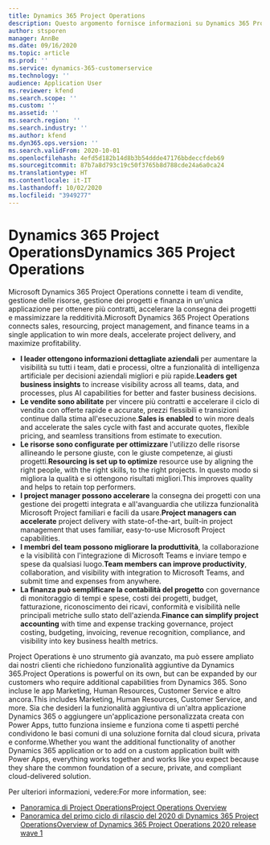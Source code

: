 ```yaml
---
title: Dynamics 365 Project Operations
description: Questo argomento fornisce informazioni su Dynamics 365 Project Operations.
author: stsporen
manager: AnnBe
ms.date: 09/16/2020
ms.topic: article
ms.prod: ''
ms.service: dynamics-365-customerservice
ms.technology: ''
audience: Application User
ms.reviewer: kfend
ms.search.scope: ''
ms.custom: ''
ms.assetid: ''
ms.search.region: ''
ms.search.industry: ''
ms.author: kfend
ms.dyn365.ops.version: ''
ms.search.validFrom: 2020-10-01
ms.openlocfilehash: 4efd5d182b14d8b3b54ddde47176bbdeccfdeb69
ms.sourcegitcommit: 87b7a8d793c19c50f3765b8d788cde24a6a0ca24
ms.translationtype: HT
ms.contentlocale: it-IT
ms.lasthandoff: 10/02/2020
ms.locfileid: "3949277"
---
```

# <a name="dynamics-365-project-operations"></a><span data-ttu-id="d2b7e-103">Dynamics 365 Project Operations</span><span class="sxs-lookup"><span data-stu-id="d2b7e-103">Dynamics 365 Project Operations</span></span>

<span data-ttu-id="d2b7e-104">Microsoft Dynamics 365 Project Operations connette i team di vendite, gestione delle risorse, gestione dei progetti e finanza in un'unica applicazione per ottenere più contratti, accelerare la consegna dei progetti e massimizzare la redditività.</span><span class="sxs-lookup"><span data-stu-id="d2b7e-104">Microsoft Dynamics 365 Project Operations connects sales, resourcing, project management, and finance teams in a single application to win more deals, accelerate project delivery, and maximize profitability.</span></span>

-   <span data-ttu-id="d2b7e-105">**I leader ottengono informazioni dettagliate aziendali** per aumentare la visibilità su tutti i team, dati e processi, oltre a funzionalità di intelligenza artificiale per decisioni aziendali migliori e più rapide.</span><span class="sxs-lookup"><span data-stu-id="d2b7e-105">**Leaders get business insights** to increase visibility across all teams, data, and processes, plus AI capabilities for better and faster business decisions.</span></span>
-   <span data-ttu-id="d2b7e-106">**Le vendite sono abilitate** per vincere più contratti e accelerare il ciclo di vendita con offerte rapide e accurate, prezzi flessibili e transizioni continue dalla stima all'esecuzione.</span><span class="sxs-lookup"><span data-stu-id="d2b7e-106">**Sales is enabled** to win more deals and accelerate the sales cycle with fast and accurate quotes, flexible pricing, and seamless transitions from estimate to execution.</span></span>
-   <span data-ttu-id="d2b7e-107">**Le risorse sono configurate per ottimizzare** l'utilizzo delle risorse allineando le persone giuste, con le giuste competenze, ai giusti progetti.</span><span class="sxs-lookup"><span data-stu-id="d2b7e-107">**Resourcing is set up to optimize** resource use by aligning the right people, with the right skills, to the right projects.</span></span> <span data-ttu-id="d2b7e-108">In questo modo si migliora la qualità e si ottengono risultati migliori.</span><span class="sxs-lookup"><span data-stu-id="d2b7e-108">This improves quality and helps to retain top performers.</span></span>
-   <span data-ttu-id="d2b7e-109">**I project manager possono accelerare** la consegna dei progetti con una gestione dei progetti integrata e all'avanguardia che utilizza funzionalità Microsoft Project familiari e facili da usare.</span><span class="sxs-lookup"><span data-stu-id="d2b7e-109">**Project managers can accelerate** project delivery with state-of-the-art, built-in project management that uses familiar, easy-to-use Microsoft Project capabilities.</span></span>
-   <span data-ttu-id="d2b7e-110">**I membri del team possono migliorare la produttività**, la collaborazione e la visibilità con l'integrazione di Microsoft Teams e inviare tempo e spese da qualsiasi luogo.</span><span class="sxs-lookup"><span data-stu-id="d2b7e-110">**Team members can improve productivity**, collaboration, and visibility with integration to Microsoft Teams, and submit time and expenses from anywhere.</span></span>
-   <span data-ttu-id="d2b7e-111">**La finanza può semplificare la contabilità del progetto** con governance di monitoraggio di tempi e spese, costi dei progetti, budget, fatturazione, riconoscimento dei ricavi, conformità e visibilità nelle principali metriche sullo stato dell'azienda.</span><span class="sxs-lookup"><span data-stu-id="d2b7e-111">**Finance can simplify project accounting** with time and expense tracking governance, project costing, budgeting, invoicing, revenue recognition, compliance, and visibility into key business health metrics.</span></span>

<span data-ttu-id="d2b7e-112">Project Operations è uno strumento già avanzato, ma può essere ampliato dai nostri clienti che richiedono funzionalità aggiuntive da Dynamics 365.</span><span class="sxs-lookup"><span data-stu-id="d2b7e-112">Project Operations is powerful on its own, but can be expanded by our customers who require additional capabilities from Dynamics 365.</span></span> <span data-ttu-id="d2b7e-113">Sono incluse le app Marketing, Human Resources, Customer Service e altro ancora.</span><span class="sxs-lookup"><span data-stu-id="d2b7e-113">This includes Marketing, Human Resources, Customer Service, and more.</span></span> <span data-ttu-id="d2b7e-114">Sia che desideri la funzionalità aggiuntiva di un'altra applicazione Dynamics 365 o aggiungere un'applicazione personalizzata creata con Power Apps, tutto funziona insieme e funziona come ti aspetti perché condividono le basi comuni di una soluzione fornita dal cloud sicura, privata e conforme.</span><span class="sxs-lookup"><span data-stu-id="d2b7e-114">Whether you want the additional functionality of another Dynamics 365 application or to add on a custom application built with Power Apps, everything works together and works like you expect because they share the common foundation of a secure, private, and compliant cloud-delivered solution.</span></span>

<span data-ttu-id="d2b7e-115">Per ulteriori informazioni, vedere:</span><span class="sxs-lookup"><span data-stu-id="d2b7e-115">For more information, see:</span></span>

- [<span data-ttu-id="d2b7e-116">Panoramica di Project Operations</span><span class="sxs-lookup"><span data-stu-id="d2b7e-116">Project Operations Overview</span></span>](https://dynamics.microsoft.com/en-us/project-operations/overview/)
- [<span data-ttu-id="d2b7e-117">Panoramica del primo ciclo di rilascio del 2020 di Dynamics 365 Project Operations</span><span class="sxs-lookup"><span data-stu-id="d2b7e-117">Overview of Dynamics 365 Project Operations 2020 release wave 1</span></span>](https://docs.microsoft.com/dynamics365-release-plan/2020wave1/dynamics365-project-operations/)


